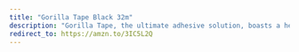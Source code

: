 ```yaml
---
title: "Gorilla Tape Black 32m"
description: "Gorilla Tape, the ultimate adhesive solution, boasts a heavy-duty design for tough, rugged applications. This double-thick adhesive tape bonds to rough surfaces, including wood, brick, and concrete, ensuring a durable and reliable hold. Whether for DIY projects or professional repairs, Gorilla Tape is the go-to choice for strength and versatility."
redirect_to: https://amzn.to/3IC5L2Q
---
```

